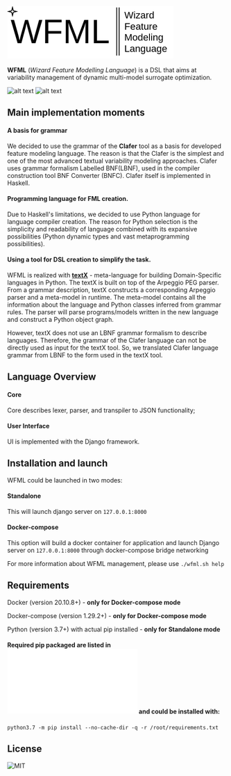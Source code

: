 ![alt text](WFML_logo(1).png)


**WFML** (_Wizard Feature Modelling Language_) is a DSL that aims at variability management of dynamic multi-model surrogate optimization.

![alt text](https://img.shields.io/github/license/vprokopets/WFML) ![alt text](https://img.shields.io/github/v/release/vprokopets/WFML)
## Main implementation moments

#### A basis for grammar 
We decided to use the grammar of the **Clafer** tool as a basis for developed feature modeling language. The reason is that the Clafer is the simplest and one of the most advanced textual variability modeling approaches. Clafer uses grammar formalism Labelled BNF(LBNF), used in the compiler construction tool BNF Converter (BNFC). Clafer itself is implemented in Haskell.


#### Programming language for FML creation. 
Due to Haskell's limitations, we decided to use Python language for language compiler creation. The reason for Python selection is the simplicity and readability of language combined with its expansive possibilities (Python dynamic types and vast metaprogramming possibilities).

#### Using a tool for DSL creation to simplify the task.
WFML is realized with [**textX**](https://github.com/textX/textX) - meta-language for building Domain-Specific languages in Python. The textX is built on top of the Arpeggio PEG parser. From a grammar description, textX constructs a corresponding Arpeggio parser and a meta-model in runtime. The meta-model contains all the information about the language and Python classes inferred from grammar rules. The parser will parse programs/models written in the new language and construct a Python object graph.

However, textX does not use an LBNF grammar formalism to describe languages. Therefore, the grammar of the Clafer language can not be directly used as input for the textX tool.  So, we translated Clafer language grammar from LBNF to the form used in the textX tool.

## Language Overview

#### Core
Core describes lexer, parser, and transpiler to JSON functionality;
#### User Interface 
UI is implemented with the Django framework.


## Installation and launch
WFML could be launched in two modes:

#### Standalone
This will launch django server on ```127.0.0.1:8000```
#### Docker-compose
This option will build a docker container for application and launch Django server on ```127.0.0.1:8000``` through docker-compose bridge networking

For more information about WFML management, please use ```./wfml.sh help```
## Requirements

Docker (version 20.10.8+) - **only for Docker-compose mode**

Docker-compose (version 1.29.2+) - **only for Docker-compose mode**

Python (version 3.7+) with actual pip installed - **only for Standalone mode**

#### Required pip packaged are listed in ![requirements.txt](requirements.txt) and could be installed with:

```python3.7 -m pip install --no-cache-dir -q -r /root/requirements.txt```

## License
![MIT](LICENSE)
